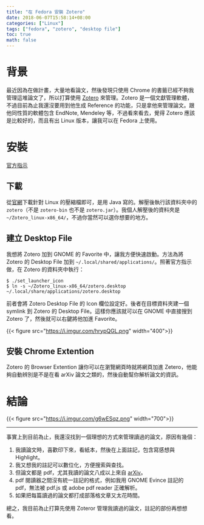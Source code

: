 ```yaml
---
title: "在 Fedora 安裝 Zotero"
date: 2018-06-07T15:58:14+08:00
categories: ["Linux"]
tags: ["fedora", "zotero", "desktop file"]
toc: true
math: false
---
```


# 背景

最近因為在做計畫，大量地看論文，然後發現只使用 Chrome 的書籤已經不夠我管理這堆論文了，所以打算使用 [Zotero](https://www.zotero.org/) 來管理。Zotero 是一個文獻管理軟體，不過目前為止我還沒要用到他生成 Reference 的功能，只是拿他來管理論文。跟他同性質的軟體包含 EndNote, Mendeley 等，不過看來看去，覺得 Zotero 應該是比較好的，而且有出 Linux 版本，讓我可以在 Fedora 上使用。

# 安裝

[官方指示](https://www.zotero.org/support/installation)

## 下載

從[官網](https://www.zotero.org/download/)下載針對 Linux 的壓縮檔即可，是用 Java 寫的。解壓後執行該資料夾中的 `zotero`（不是 `zotero-bin` 也不是 `zotero.jar`）。我個人解壓後的資料夾是 `~/Zotero_linux-x86_64/`，不過你當然可以選你想要的地方。

## 建立 Desktop File

我想將 Zotero 加到 GNOME 的 Favorite 中，讓我方便快速啟動。方法為將 Zotero 的 Desktop File 加到 `~/.local/shared/applications/`。照著官方指示做，在 Zotero 的資料夾中執行：

```
$ ./set_launcher_icon
$ ln -s ~/Zotero_linux-x86_64/zotero.desktop ~/.local/share/applications/zotero.desktop
```

前者會將 Zotero Desktop File 的 Icon 欄位設定好。後者在目標資料夾建一個 symlink 到 Zotero 的 Desktop File。這樣你應該就可以在 GNOME 中直接搜到 Zotero 了，然後就可以右鍵將他加進 Favorite。

{{< figure src="https://i.imgur.com/hrypQGL.png" width="400">}}


## 安裝 Chrome Extention

Zotero 的 Browser Extention 讓你可以在瀏覽網頁時就將網頁加進 Zetero，他能夠自動辨別是不是在看 arXiv 論文之類的，然後自動幫你解析論文的資訊。


# 結論

{{< figure src="https://i.imgur.com/g6wESqz.png" width="700">}}

-----

事實上到目前為止，我還沒找到一個理想的方式來管理讀過的論文，原因有幾個：

1. 我讀論文時，喜歡印下來，看紙本，然後在上面註記，包含寫感想與 Highlight。
2. 我又想我的註記可以數位化，方便搜索與查找。
3. 但論文都是 pdf，尤其我讀的論文八成以上來自 [arXiv](https://arxiv.org/)。
4. pdf 閱讀器之間沒有統一註記的格式，例如我用 GNOME Evince 註記的 pdf，無法被 pdf.js 或 adobe pdf reader 正確解析。
5. 如果把每篇讀過的論文都打成部落格文章又太花時間。

總之，我目前為止打算先使用 Zoteror 管理我讀過的論文，註記的部份再想想看。
